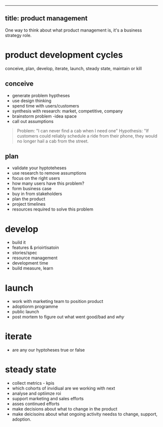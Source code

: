 ----
title: product management
----

One way to think about what product management is, it's a business strategy role.


# product development cycles
conceive, plan, develop, iterate, launch, steady state, maintain or kill

## conceive
* generate problem hyptheses
* use design thinking
* spend time with users/customers
* synthesis with research: market, competitive, company
* brainstorm problem -idea space
* call out assumptions

> Problem: "I can never find a cab when I need one"
> Hypothesis: "If customers could reliably schedule a ride from their phone, they would no longer hail a cab from the street.

## plan
* validate your hyptoteheses
* use research to remove assumptions
* focus on the right users
* how many users have this problem?
* form business case
* buy in from stakeholders
* plan the product
* project timelines
* resources required to solve this problem

# develop
* build it
* features & prioirtisatoin
* stories/spec
* resource management
* development time
* build measure, learn

# launch
* work with marketing team to position product
* adoptionm programme
* public launch
* post mortem to figure out what went good/bad and _why_

# iterate
* are any our hyptoheses true or false

# steady state
* collect metrics - kpis
* which cohorts of invidiual are we working with next
* analyse and optiimze roi
* support marketing and sales efforts
* asses continued efforts
* make decisions about what to change in the product
* make deicisoins about what ongoing activity needss to change, support, adoption.
